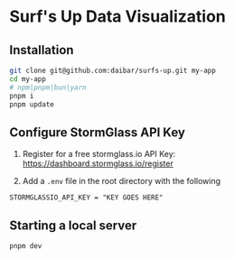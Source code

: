 # Surf's Up Data Visualization

## Installation

```bash
git clone git@github.com:daibar/surfs-up.git my-app
cd my-app
# npm|pnpm|bun|yarn
pnpm i
pnpm update
```

## Configure StormGlass API Key

1. Register for a free stormglass.io API Key:
   https://dashboard.stormglass.io/register

2. Add a `.env` file in the root directory with the following

```env
STORMGLASSIO_API_KEY = "KEY GOES HERE"

```

## Starting a local server

```bash
pnpm dev
```
